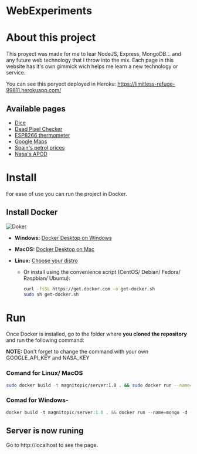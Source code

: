 # WebExperiments
# About this project
This proyect was made for me to lear NodeJS, Express, MongoDB... and any future web technology that I throw into the mix. Each page in this website has it's own gimmick wich helps me learn a new technology or service.


You can see this poryect deployed in Heroku: https://limitless-refuge-99811.herokuapp.com/

## Available pages 

- [Dice](https://limitless-refuge-99811.herokuapp.com/dice)
- [Dead Pixel Checker](https://limitless-refuge-99811.herokuapp.com/pixel)
- [ESP8266 thermometer](https://limitless-refuge-99811.herokuapp.com/esp)
- [Google Maps](https://limitless-refuge-99811.herokuapp.com/map)
- [Spain's petrol prices](https://limitless-refuge-99811.herokuapp.com/petrol)
- [Nasa's APOD](https://limitless-refuge-99811.herokuapp.com/apod)

# Install
For ease of use you can run the project in Docker.
## Install Docker

![Doker](https://1.bp.blogspot.com/-68aYf9ZNiZk/X33sbaV4AwI/AAAAAAAAFZo/Hf1BCsZT7KAIwbhmPx1yBitJ2LCpXQT-QCLcBGAsYHQ/s0/logo_docker.png)

- **Windows:** [Docker Desktop on Windows](https://docs.docker.com/docker-for-windows/install/)

- **MacOS:** [Docker Desktop on Mac](https://docs.docker.com/docker-for-mac/install/)

- **Linux:** [Choose your distro](https://docs.docker.com/engine/install/#server)
    
    - Or install using the convenience script (CentOS/ Debian/ Fedora/ Raspbian/ Ubuntu):

        ```bash
        curl -fsSL https://get.docker.com -o get-docker.sh
        sudo sh get-docker.sh
        ```
# Run
Once Docker is installed, go to the folder where **you cloned the repository** and run the following command:

__NOTE:__ Don't forget to change the command with your own GOOGLE_API_KEY and NASA_KEY
### Comand for Linux/ MacOS
```bash
sudo docker build -t magnitopic/server:1.0 . && sudo docker run --name=mongo -d -v /home/mag:/mongodb_data_volume -p 80:5000 mongo && sudo docker run --name node -e DB_URL=mongodb://localhost:27017/NodeServerDB -d --net container:mongo magnitopic/server:1.0 -e GOOGLE_API_KEY=[Insert your GOOGLE_API_KEY] -e NASA_KEY=[Isert your NASA_KEY]
```
### Comad for Windows-
```powershell
docker build -t magnitopic/server:1.0 . && docker run --name=mongo -d -v /home/mag:/mongodb_data_volume -p 80:5000 mongo && docker run --name node -e DB_URL=mongodb://localhost:27017/NodeServerDB -d --net container:mongo magnitopic/server:1.0 -e GOOGLE_API_KEY=[Insert your GOOGLE_API_KEY] -e NASA_KEY=[Isert your NASA_KEY]
```
## Server is now runing
Go to http://localhost to see the page.

[comment]: <> (sudo docker stop node && sudo docker rm node && sudo docker build -t magnitopic/server:1.0 . && sudo docker run --name node -e DB_URL=mongodb://localhost:27017/NodeServerDB -d --net container:mongo magnitopic/server:1.0)

[comment]: <> (docker stop node && docker rm node && docker build -t magnitopic/server:1.0 . && docker run --name node -e DB_URL=mongodb://localhost:27017/NodeServerDB -d --net container:mongo magnitopic/server:1.0)